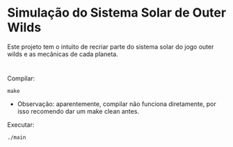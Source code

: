 # Simulação do Sistema Solar de Outer Wilds

Este projeto tem o intuito de recriar parte do sistema solar do jogo outer wilds e as mecânicas de cada planeta.

#

Compilar:
```
make
```

* Observação: aparentemente, compilar não funciona diretamente, por isso recomendo dar um make clean antes.

Executar:

```
./main
```